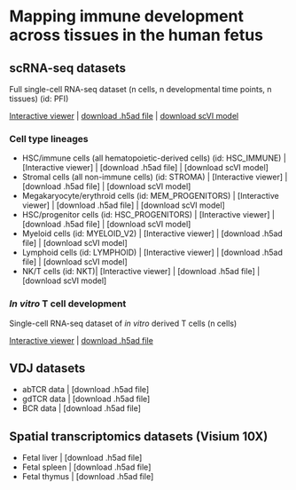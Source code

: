 # Mapping immune development across tissues in the human fetus

## scRNA-seq datasets

Full single-cell RNA-seq dataset (n cells, n developmental time points, n tissues) (id: PFI)

[Interactive viewer]() | [download .h5ad file]() | [download scVI model]()

### Cell type lineages

- HSC/immune cells (all hematopoietic-derived cells) (id: HSC_IMMUNE) | [Interactive viewer] | [download .h5ad file] | [download scVI model]
- Stromal cells (all non-immune cells) (id: STROMA) | [Interactive viewer] | [download .h5ad file] | [download scVI model]
- Megakaryocyte/erythroid cells (id: MEM_PROGENITORS) | [Interactive viewer] | [download .h5ad file] | [download scVI model]
- HSC/progenitor cells (id: HSC_PROGENITORS) | [Interactive viewer] | [download .h5ad file] | [download scVI model]
- Myeloid cells (id: MYELOID_V2) | [Interactive viewer] | [download .h5ad file] | [download scVI model]
- Lymphoid cells (id: LYMPHOID) | [Interactive viewer] | [download .h5ad file] | [download scVI model]
- NK/T cells (id: NKT)| [Interactive viewer] | [download .h5ad file] | [download scVI model]

### _In vitro_ T cell development

Single-cell RNA-seq dataset of _in vitro_ derived T cells (n cells) 

[Interactive viewer](ATO_adata.cellxgene.h5ad) | [download .h5ad file](ATO_adata.h5ad)

## VDJ datasets

- abTCR data | [download .h5ad file]
- gdTCR data | [download .h5ad file]
- BCR data | [download .h5ad file]

## Spatial transcriptomics datasets (Visium 10X)

- Fetal liver | [download .h5ad file]
- Fetal spleen | [download .h5ad file]
- Fetal thymus | [download .h5ad file]

